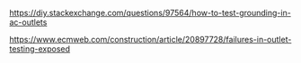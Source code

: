 https://diy.stackexchange.com/questions/97564/how-to-test-grounding-in-ac-outlets

https://www.ecmweb.com/construction/article/20897728/failures-in-outlet-testing-exposed